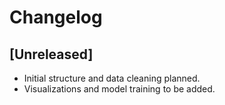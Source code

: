 # Changelog

## [Unreleased]
- Initial structure and data cleaning planned.
- Visualizations and model training to be added.
